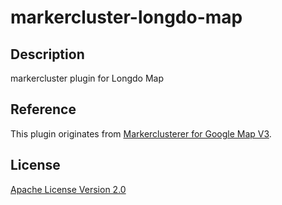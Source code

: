 # markercluster-longdo-map
## Description

markercluster plugin for Longdo Map

## Reference
This plugin originates from [Markerclusterer for Google Map V3](https://github.com/googlemaps/v3-utility-library/tree/master/markerclusterer).

## License
[Apache License Version 2.0](http://www.apache.org/licenses/LICENSE-2.0)
